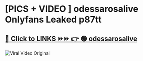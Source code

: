 
 # [PICS + VIDEO ] odessarosalive Onlyfans Leaked p87tt

## <h2><a href="https://clipsfans.com/odessarosalive&ref=git">🔗 Click to LINKS ⏩⏩ 👉 🟢 odessarosalive </a></h2>

<a href="https://clipsfans.com/odessarosalive&ref=git" rel="nofollow" data-target="animated-image.originalLink"><img src="https://i.ibb.co.com/xMMVF88/686577567.gif" alt="Viral Video Original" style="max-width: 100%; display: inline-block;" data-target="animated-image.originalImage"></a>

